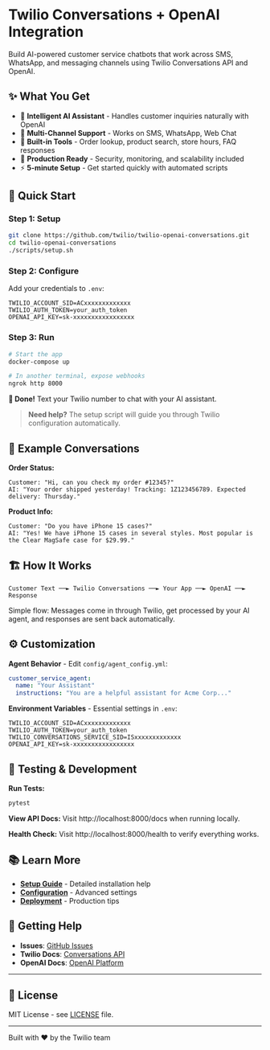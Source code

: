 # Twilio Conversations + OpenAI Integration

Build AI-powered customer service chatbots that work across SMS, WhatsApp, and messaging channels using Twilio Conversations API and OpenAI.

## ✨ What You Get

- 🤖 **Intelligent AI Assistant** - Handles customer inquiries naturally with OpenAI
- 📱 **Multi-Channel Support** - Works on SMS, WhatsApp, Web Chat
- 🔧 **Built-in Tools** - Order lookup, product search, store hours, FAQ responses
- 🚀 **Production Ready** - Security, monitoring, and scalability included
- ⚡ **5-minute Setup** - Get started quickly with automated scripts

## 🚀 Quick Start

### Step 1: Setup
```bash
git clone https://github.com/twilio/twilio-openai-conversations.git
cd twilio-openai-conversations
./scripts/setup.sh
```

### Step 2: Configure
Add your credentials to `.env`:
```env
TWILIO_ACCOUNT_SID=ACxxxxxxxxxxxxx
TWILIO_AUTH_TOKEN=your_auth_token
OPENAI_API_KEY=sk-xxxxxxxxxxxxxxxxx
```

### Step 3: Run
```bash
# Start the app
docker-compose up

# In another terminal, expose webhooks
ngrok http 8000
```

**🎉 Done!** Text your Twilio number to chat with your AI assistant.

> **Need help?** The setup script will guide you through Twilio configuration automatically.

## 💬 Example Conversations

**Order Status:**
```
Customer: "Hi, can you check my order #12345?"
AI: "Your order shipped yesterday! Tracking: 1Z123456789. Expected delivery: Thursday."
```

**Product Info:**
```
Customer: "Do you have iPhone 15 cases?"
AI: "Yes! We have iPhone 15 cases in several styles. Most popular is the Clear MagSafe case for $29.99."
```

## 🏗️ How It Works

```
Customer Text ──► Twilio Conversations ──► Your App ──► OpenAI ──► Response
```

Simple flow: Messages come in through Twilio, get processed by your AI agent, and responses are sent back automatically.

## ⚙️ Customization

**Agent Behavior** - Edit `config/agent_config.yml`:
```yaml
customer_service_agent:
  name: "Your Assistant"
  instructions: "You are a helpful assistant for Acme Corp..."
```

**Environment Variables** - Essential settings in `.env`:
```env
TWILIO_ACCOUNT_SID=ACxxxxxxxxxxxxx
TWILIO_AUTH_TOKEN=your_auth_token
TWILIO_CONVERSATIONS_SERVICE_SID=ISxxxxxxxxxxxxx
OPENAI_API_KEY=sk-xxxxxxxxxxxxxxxxx
```

## 🚀 Testing & Development

**Run Tests:**
```bash
pytest
```

**View API Docs:**
Visit http://localhost:8000/docs when running locally.

**Health Check:**
Visit http://localhost:8000/health to verify everything works.

## 📚 Learn More

- **[Setup Guide](docs/setup.md)** - Detailed installation help
- **[Configuration](docs/configuration.md)** - Advanced settings  
- **[Deployment](docs/deployment.md)** - Production tips

## 🤝 Getting Help

- **Issues**: [GitHub Issues](https://github.com/twilio/twilio-openai-conversations/issues)
- **Twilio Docs**: [Conversations API](https://www.twilio.com/docs/conversations)
- **OpenAI Docs**: [OpenAI Platform](https://platform.openai.com/docs)

---

## 📝 License

MIT License - see [LICENSE](LICENSE) file.

---

Built with ❤️ by the Twilio team